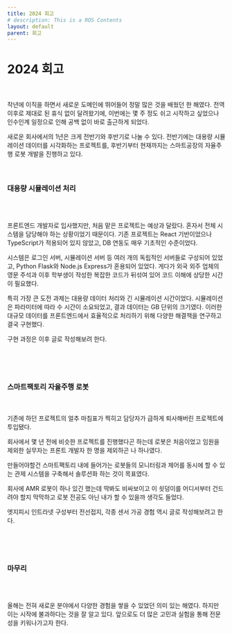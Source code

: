 ```yaml
---
title: 2024 회고
# description: This is a ROS Contents
layout: default
parent: 회고
---
```


# 2024 회고

<br/><br/>
작년에 이직을 하면서 새로운 도메인에 뛰어들어 정말 많은 것을 배웠던 한 해였다.
전역 이후로 제대로 된 휴식 없이 달려왔기에, 이번에는 몇 주 정도 쉬고 시작하고 싶었으나 인수인계 일정으로 인해 공백 없이 바로 출근하게 되었다.

새로운 회사에서의 1년은 크게 전반기와 후반기로 나눌 수 있다.
전반기에는 대용량 시뮬레이션 데이터를 시각화하는 프로젝트를, 후반기부터 현재까지는 스마트공장의 자율주행 로봇 개발을 진행하고 있다.
<br/><br/><br/>

### 대용량 시뮬레이션 처리

<br/><br/>

프론트엔드 개발자로 입사했지만, 처음 맡은 프로젝트는 예상과 달랐다.
혼자서 전체 시스템을 담당해야 하는 상황이었기 때문이다.
기존 프로젝트는 React 기반이었으나 TypeScript가 적용되어 있지 않았고, DB 연동도 매우 기초적인 수준이었다.

시스템은 로그인 서버, 시뮬레이션 서버 등 여러 개의 독립적인 서버들로 구성되어 있었고, Python Flask와 Node.js Express가 혼용되어 있었다.
게다가 외국 외주 업체의 영문 주석과 이후 학부생이 작성한 복잡한 코드가 뒤섞여 있어 코드 이해에 상당한 시간이 필요했다.

특히 가장 큰 도전 과제는 대용량 데이터 처리와 긴 시뮬레이션 시간이었다. 시뮬레이션은 파라미터에 따라 수 시간이 소요되었고, 결과 데이터는 GB 단위의 크기였다. 이러한 대규모 데이터를 프론트엔드에서 효율적으로 처리하기 위해 다양한 해결책을 연구하고 결국 구현했다.

구현 과정은 이후 글로 작성해보려 한다.

<br/><br/><br/>

### 스마트팩토리 자율주행 로봇

<br/><br/>
기존에 하던 프로젝트의 얼추 마침표가 찍히고 담당자가 급하게 퇴사해버린 프로젝트에 투입됐다.

회사에서 몇 년 전에 비슷한 프로젝트를 진행했다곤 하는데 로봇은 처음이었고 임원을 제외한 실무자는 프론트 개발자 한 명을 제외하곤 나 하나였다.

만들어야할건 스마트팩토리 내에 들어가는 로봇들의 모니터링과 제어를 동시에 할 수 있는 관제 시스템을 구축해서 솔루션화 하는 것이 목표였다.

회사에 AMR 로봇이 하나 있긴 했는데 딱봐도 비싸보이고 이 쇳덩이를 어디서부터 건드려야 할지 막막하고 로봇 전공도 아닌 내가 할 수 있을까 생각도 들었다.

엣지피시 인트라넷 구성부터 전선접지, 각종 센서 가공 경험 역시 글로 작성해보려고 한다.

<br/><br/><br/>

### 마무리

<br/><br/>

올해는 전혀 새로운 분야에서 다양한 경험을 쌓을 수 있었던 의미 있는 해였다.
하지만 이는 시작에 불과하다는 것을 잘 알고 있다.
앞으로도 더 많은 고민과 실험을 통해 전문성을 키워나가고자 한다.
